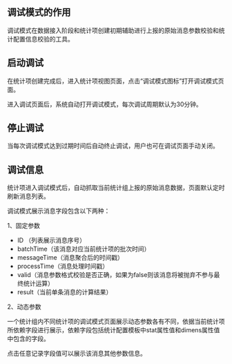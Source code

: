 ## 调试模式的作用

调试模式在数据接入阶段和统计项创建初期辅助进行上报的原始消息参数校验和统计配置信息校验的工具。

## 启动调试

在统计项创建完成后，进入统计项视图页面，点击“调试模式图标”打开调试模式页面。

进入调试页面后，系统自动打开调试模式，每次调试周期默认为30分钟。

## 停止调试

当每次调试模式达到过期时间后自动终止调试，用户也可在调试页面手动关闭。

## 调试信息

统计项进入调试模式后，自动抓取当前统计组上报的原始消息数据，页面默认定时刷新消息列表。

调试模式展示消息字段包含以下两种：

1、固定参数

+ ID （列表展示消息序号）
+ batchTime（该消息对应当前统计项的批次时间）
+ messageTime（消息聚合后的时间戳）
+ processTime（消息处理时间戳）
+ valid（消息参数格式校验是否正确，如果为false则该消息将被抛弃不参与最终统计运算）
+ result（当前单条消息的计算结果）

2、动态参数

一个统计组内不同统计项的调试模式页面展示动态参数各有不同，依据当前统计项所依赖字段进行展示，依赖字段包括统计配置模板中stat属性值和dimens属性值中包含的字段。

点击任意记录字段值可以展示该消息其他参数信息。